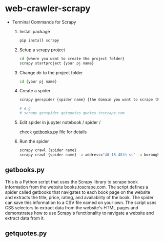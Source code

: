 # web-crawler-scrapy
- Terminal Commands for Scrapy
    1. Install package
        
        ```bash
        pip install scrapy
        ```
        
    2. Setup a scrapy project
        
        ```bash
        cd {where you want to create the project folder}
        scrapy startproject {your pj name}
        ```
        
    3. Change dir to the project folder
        
        ```bash
        cd {your pj name}
        ```
        
    4. Create a spider
        
        ```bash
        scrapy genspider {spider name} {the domain you want to scrape the data from}
        
        # e.g
        # scrapy genspider getquotes quotes.toscrape.com
        ```
        
    5. Edit spider in jupyter notebook / spider /
        
        check [getbooks.py](http://getbooks.py) file for details
        
    6. Run the spider
        
        ```bash
        scrapy crawl {spider name}
        scrapy crawl {spider name} -a address="40-18 48th st" -a borough="4" -o output.csv
        ```
        
    
## getbooks.py
This is a Python script that uses the Scrapy library to scrape book information from the website books.toscrape.com. The script defines a spider called getbooks that navigates to each book page on the website and extracts the title, price, rating, and availability of the book. 
The spider can save this information to a CSV file named on your own. The script uses CSS selectors to extract data from the website's HTML pages and demonstrates how to use Scrapy's functionality to navigate a website and extract data from it.

## getquotes.py
